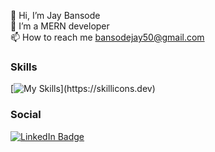 👋 Hi, I’m Jay Bansode<br>
🌱 I’m a MERN developer<br>
📫 How to reach me bansodejay50@gmail.com<br>
  
### Skills
  
  [![My Skills](https://skillicons.dev/icons?i=html,css,js,react,redux,nodejs,express,mongodb,)](https://skillicons.dev)

### Social

<div id="badges">
  <a href="https://www.linkedin.com/in/jaykbansode/">
    <img src="https://img.shields.io/badge/LinkedIn-blue?style=for-the-badge&logo=linkedin&logoColor=white" alt="LinkedIn Badge"/>
  </a>
</div>
 
<!---
Jay-Bansode/Jay-Bansode is a ✨ special ✨ repository because its `README.md` (this file) appears on your GitHub profile.
You can click the Preview link to take a look at your changes.
--->
